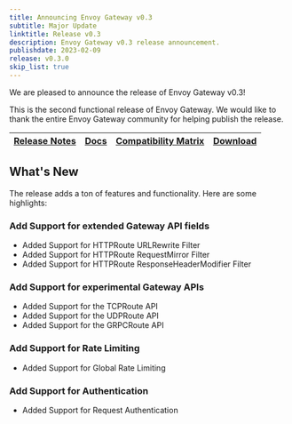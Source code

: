 ```yaml
---
title: Announcing Envoy Gateway v0.3
subtitle: Major Update
linktitle: Release v0.3
description: Envoy Gateway v0.3 release announcement.
publishdate: 2023-02-09
release: v0.3.0
skip_list: true
---
```


We are pleased to announce the release of Envoy Gateway v0.3!

This is the second functional release of Envoy Gateway. We would like to thank the entire Envoy Gateway community for
helping publish the release.

| [Release Notes][] | [Docs][docs] | [Compatibility Matrix][matrix] | [Download][] |
|-------------------|--------------|--------------------------------|--------------|

## What's New

The release adds a ton of features and functionality. Here are some highlights:

### Add Support for extended Gateway API fields

+ Added Support for HTTPRoute URLRewrite Filter
+ Added Support for HTTPRoute RequestMirror Filter
+ Added Support for HTTPRoute ResponseHeaderModifier Filter

### Add Support for experimental Gateway APIs

+ Added Support for the TCPRoute API
+ Added Support for the UDPRoute API
+ Added Support for the GRPCRoute API

### Add Support for Rate Limiting

+ Added Support for Global Rate Limiting

### Add Support for Authentication

+ Added Support for Request Authentication

[Release Notes]: ./notes/v0.3.0
[matrix]: ./matrix
[docs]: /v0.3
[Download]: https://github.com/envoyproxy/gateway/releases/tag/v0.3.0
